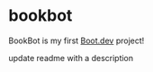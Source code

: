 # bookbot

BookBot is my first [Boot.dev](https://www.boot.dev) project!

update readme with a description
